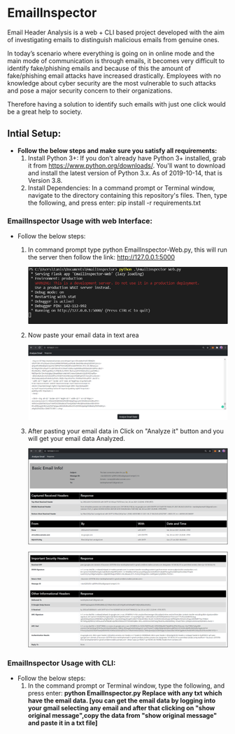﻿# EmailInspector
Email Header Analysis is a web + CLI based project developed with the aim of investigating emails to distinguish malicious emails from genuine ones.

In today’s scenario where everything is going on in online mode and the main mode of communication is through emails, it becomes very difficult to identify fake/phishing emails and because of this the amount of fake/phishing email attacks have increased drastically. Employees with no knowledge about cyber security are the most vulnerable to such attacks and pose a major security concern to their organizations. 

Therefore having a solution to identify such emails with just one click would be a great help to society.  

## Intial Setup:
* <b>Follow the below steps and make sure you satisfy all requirements:</b>
  1. Install Python 3+: If you don't already have Python 3+ installed, grab it from https://www.python.org/downloads/. You'll want to download and install the latest version of        Python 3.x. As of 2019-10-14, that is Version 3.8.
  2. Install Dependencies: In a command prompt or Terminal window, navigate to the directory containing this repository's files. Then, type the following, and press enter:
     pip install -r requirements.txt
     
### EmailInspector Usage with web Interface:
* Follow the below steps:
  1. In command prompt type python EmailInspector-Web.py, this will run the server then follow the link: http://127.0.0.1:5000
  
     ![alt text](https://github.com/TanishqDsharma/EmailInspector/blob/main/screenshots/2021-06-27%2015_05_24-EmailInspector-Web.py%20-%20EmailInspector.png)
  
  2. Now paste your email data in text area  
     
     ![alt text](https://github.com/TanishqDsharma/EmailInspector/blob/main/screenshots/2021-06-27%2015_10_17-Mail.png)
  
  3. After pasting your email data in Click on "Analyze it" button and you will get your email data Analyzed.
     
     ![alt text](https://github.com/TanishqDsharma/EmailInspector/blob/main/screenshots/2021-06-27%2015_10_58-Response.png)
     
     ![alt text](https://github.com/TanishqDsharma/EmailInspector/blob/main/screenshots/2021-06-27%2015_11_22-Response.png)

### EmailInspector Usage with CLI:
* Follow the below steps:
  1. In the command prompt or Terminal window, type the following, and press enter: <b>python EmailInspector.py<b> <file>
     Replace <file> with any txt which have the email data. [you can get the email data by logging into your gmail selecting any email and after that clicking on "show original
      message",copy the data from "show original message" and paste it in a txt file]
  

     
     




